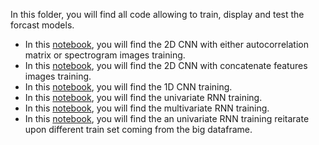 In this folder, you will find all code allowing to train, display and test the forcast models.
* In this [notebook](Copie_de_Cnn_2D.ipynb), you will find the 2D CNN with either autocorrelation matrix or spectrogram images training.
* In this [notebook](Cnn_2D.ipynb), you will find the 2D CNN with concatenate features images training.
* In this [notebook](model_cnn_to_predict.ipynb), you will find the 1D CNN training.
* In this [notebook](RNN_univariate_to_forecast.ipynb), you will find the univariate RNN training.
* In this [notebook](model_cnn_to_predict.ipynb), you will find the multivariate RNN training.
* In this [notebook](model_cnn_to_predict.ipynb), you will find the an univariate RNN training reitarate upon different train set coming from the big dataframe.

